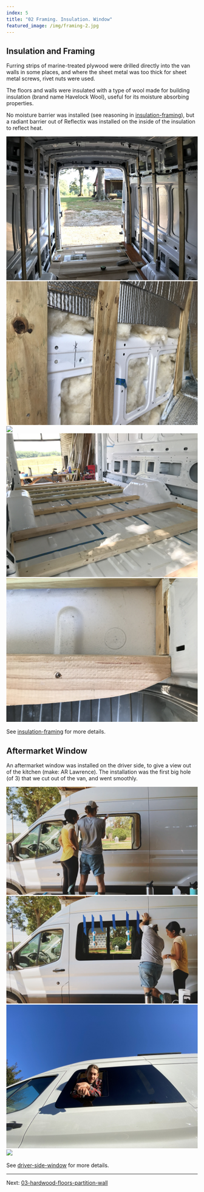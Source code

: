 ```yaml
---
index: 5
title: "02 Framing. Insulation. Window"
featured_image: /img/framing-2.jpg
---
```


## Insulation and Framing

Furring strips of marine-treated plywood were drilled directly into the van walls in some places, and where the sheet metal was too thick for sheet metal screws, rivet nuts were used. 

The floors and walls were insulated with a type of wool made for building insulation (brand name Havelock Wool), useful for its moisture absorbing properties.

No moisture barrier was installed (see reasoning in [insulation-framing](insulation-framing.md)), but a radiant barrier out of Reflectix was installed on the inside of the insulation to reflect heat.

<div class="gallery" data-columns="3">
	<img src="/img/framing-1.jpg">
	<img src="/img/framing-2.jpg">
	<img src="/img/framing-3.gif">
	<img src="/img/framing-4-floor.jpg">
	<img src="/img/framing-5-floor.jpg">
</div>

See [insulation-framing](insulation-framing.md) for more details. 

## Aftermarket Window

An aftermarket window was installed on the driver side, to give a view out of the kitchen (make: AR Lawrence). The installation was the first big hole (of 3) that we cut out of the van, and went smoothly.

<div class="gallery" data-columns="3">
	<img src="/img/window-1.png">
	<img src="/img/window-2.png">
	<img src="/img/window-3.jpg">
	<img src="/img/window-4.jpg">
</div>

See [driver-side-window](driver-side-window.md) for more details.

---

Next:  [03-hardwood-floors-partition-wall](03-hardwood-floors-partition-wall.md)


